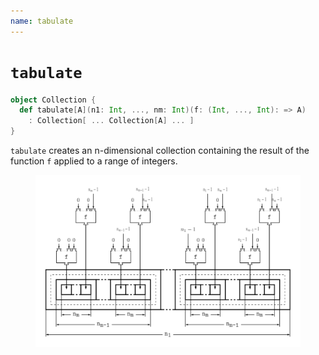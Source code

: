```yaml
---
name: tabulate
---
```


# `tabulate`

~~~ scala
object Collection {
  def tabulate[A](n1: Int, ..., nm: Int)(f: (Int, ..., Int): => A)
    : Collection[ ... Collection[A] ... ]
}
~~~

`tabulate` creates an n-dimensional collection containing the result of the function `f` applied to a range of integers.

<figure class="diagram">
  <img src="images/tabulate.svg" alt="tabulate function">
  <!-- <figcaption class="diagram-desc"></figcaption> -->
</figure>
